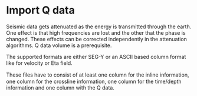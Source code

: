# Import Q data

Seismic data gets attenuated as the energy is transmitted through the earth. One effect is that high frequencies are lost and the other that the phase is changed. These effects can be corrected independently in the attenuation algorithms. Q data volume is a prerequisite.

The supported formats are either SEG-Y or an ASCII based column format like for velocity or Eta field.

These ﬁles have to consist of at least one column for the inline information, one column for the crossline information, one column for the time/depth information and one column with the Q data.

